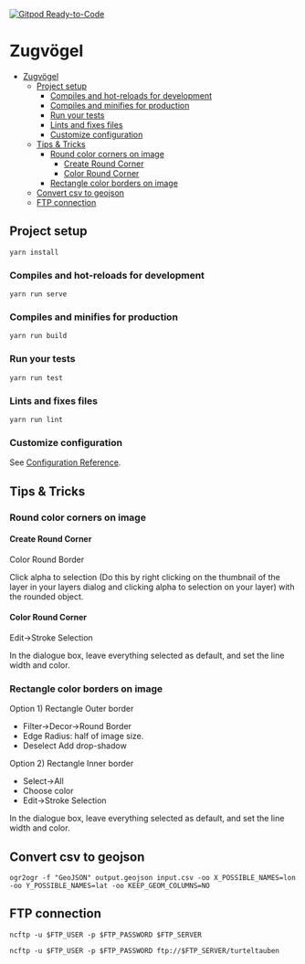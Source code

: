 [![Gitpod Ready-to-Code](https://img.shields.io/badge/Gitpod-Ready--to--Code-blue?logo=gitpod)](https://gitpod.io/#https://github.com/BjoernSchilberg/zugvoegel)

# Zugvögel

- [Zugvögel](#zugvögel)
  - [Project setup](#project-setup)
    - [Compiles and hot-reloads for development](#compiles-and-hot-reloads-for-development)
    - [Compiles and minifies for production](#compiles-and-minifies-for-production)
    - [Run your tests](#run-your-tests)
    - [Lints and fixes files](#lints-and-fixes-files)
    - [Customize configuration](#customize-configuration)
  - [Tips & Tricks](#tips--tricks)
    - [Round color corners on image](#round-color-corners-on-image)
      - [Create Round Corner](#create-round-corner)
      - [Color Round Corner](#color-round-corner)
    - [Rectangle color borders on image](#rectangle-color-borders-on-image)
  - [Convert csv to geojson](#convert-csv-to-geojson)
  - [FTP connection](#ftp-connection)

## Project setup

```shell
yarn install
```

### Compiles and hot-reloads for development

```shell
yarn run serve
```

### Compiles and minifies for production

```shell
yarn run build
```

### Run your tests

```shell
yarn run test
```

### Lints and fixes files

```shell
yarn run lint
```

### Customize configuration

See [Configuration Reference](https://cli.vuejs.org/config/).

## Tips & Tricks

### Round color corners on image

#### Create Round Corner

Color Round Border

Click alpha to selection (Do this by right clicking on the thumbnail of the
layer in your layers dialog and clicking alpha to selection on your layer)
with the rounded object.

#### Color Round Corner

Edit->Stroke Selection

In the dialogue box, leave everything selected as default, and set the line
width and color.

### Rectangle color borders on image

Option 1) Rectangle Outer border

- Filter->Decor->Round Border
- Edge Radius: half of image size.
- Deselect Add drop-shadow

Option 2) Rectangle Inner border

- Select->All
- Choose color
- Edit->Stroke Selection

In the dialogue box, leave everything selected as default, and set the line
width and color.

## Convert csv to geojson

```shell
ogr2ogr -f "GeoJSON" output.geojson input.csv -oo X_POSSIBLE_NAMES=lon -oo Y_POSSIBLE_NAMES=lat -oo KEEP_GEOM_COLUMNS=NO
```

## FTP connection

```shell
ncftp -u $FTP_USER -p $FTP_PASSWORD $FTP_SERVER
```

```shell
ncftp -u $FTP_USER -p $FTP_PASSWORD ftp://$FTP_SERVER/turteltauben
```

